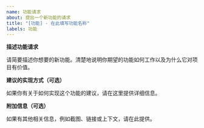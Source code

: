 ```yaml
---
name: 功能请求
about: 提出一个新功能的请求
title: "[功能] - 在此填写功能名称"
labels: 功能
---
```


**描述功能请求**

请简要描述你想要的新功能。清楚地说明你期望的功能如何工作以及为什么它对项目有价值。

**建议的实现方式（可选）**

如果你有关于如何实现这个功能的建议，请在这里提供详细信息。

**附加信息（可选）**

如果有其他相关信息，例如截图、链接或上下文，请在此提供。
